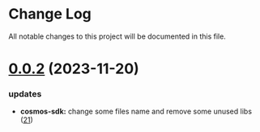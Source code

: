 
# Change Log

All notable changes to this project will be documented in this file.

# [0.0.2](https://github.com/okx/go-wallet-sdk) (2023-11-20)

### updates

- **cosmos-sdk:** change some files name and remove some unused libs ([21](https://github.com/ewhal/go-wallet-sdk/pull/21))
